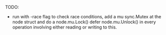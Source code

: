 TODO:

- run with -race flag to check race conditions, add a mu sync.Mutex at the node struct and do a node.mu.Lock() defer node.mu.Unlock() in every operation involving either reading or writing to this.
